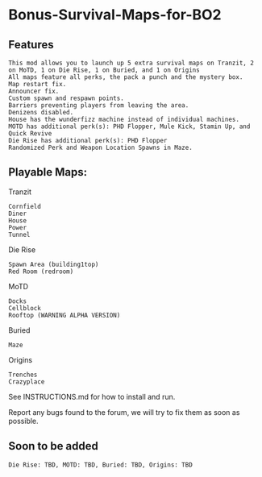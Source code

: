 # Bonus-Survival-Maps-for-BO2

## Features
```
This mod allows you to launch up 5 extra survival maps on Tranzit, 2 on MoTD, 1 on Die Rise, 1 on Buried, and 1 on Origins
All maps feature all perks, the pack a punch and the mystery box.
Map restart fix.
Announcer fix.
Custom spawn and respawn points.
Barriers preventing players from leaving the area.
Denizens disabled.
House has the wunderfizz machine instead of individual machines.
MOTD has additional perk(s): PHD Flopper, Mule Kick, Stamin Up, and Quick Revive
Die Rise has additional perk(s): PHD Flopper
Randomized Perk and Weapon Location Spawns in Maze.
```
## Playable Maps:
Tranzit
```
Cornfield
Diner
House
Power
Tunnel
```
Die Rise
```
Spawn Area (building1top)
Red Room (redroom)
```
MoTD
```
Docks
Cellblock
Rooftop (WARNING ALPHA VERSION)
```
Buried
```
Maze
```
Origins
```
Trenches
Crazyplace
```

See INSTRUCTIONS.md for how to install and run.

Report any bugs found to the forum, we will try to fix them as soon as possible.

## Soon to be added
```
Die Rise: TBD, MOTD: TBD, Buried: TBD, Origins: TBD
```
